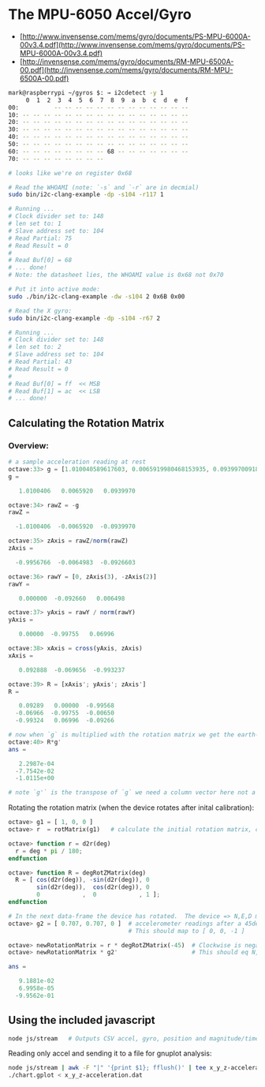 # The MPU-6050 Accel/Gyro

- [http://www.invensense.com/mems/gyro/documents/PS-MPU-6000A-00v3.4.pdf](http://www.invensense.com/mems/gyro/documents/PS-MPU-6000A-00v3.4.pdf)
- [http://invensense.com/mems/gyro/documents/RM-MPU-6500A-00.pdf](http://invensense.com/mems/gyro/documents/RM-MPU-6500A-00.pdf)

```bash
mark@raspberrypi ~/gyros $: → i2cdetect -y 1
     0  1  2  3  4  5  6  7  8  9  a  b  c  d  e  f
00:          -- -- -- -- -- -- -- -- -- -- -- -- --
10: -- -- -- -- -- -- -- -- -- -- -- -- -- -- -- --
20: -- -- -- -- -- -- -- -- -- -- -- -- -- -- -- --
30: -- -- -- -- -- -- -- -- -- -- -- -- -- -- -- --
40: -- -- -- -- -- -- -- -- -- -- -- -- -- -- -- --
50: -- -- -- -- -- -- -- -- -- -- -- -- -- -- -- --
60: -- -- -- -- -- -- -- -- 68 -- -- -- -- -- -- --
70: -- -- -- -- -- -- -- --

# looks like we're on register 0x68
```

```bash
# Read the WHOAMI (note: `-s` and `-r` are in decmial)
sudo bin/i2c-clang-example -dp -s104 -r117 1

# Running ...
# Clock divider set to: 148
# len set to: 1
# Slave address set to: 104
# Read Partial: 75
# Read Result = 0
#
# Read Buf[0] = 68
# ... done!
# Note: the datasheet lies, the WHOAMI value is 0x68 not 0x70
```

```bash
# Put it into active mode:
sudo ./bin/i2c-clang-example -dw -s104 2 0x6B 0x00
```

```bash
# Read the X gyro:
sudo bin/i2c-clang-example -dp -s104 -r67 2

# Running ...
# Clock divider set to: 148
# len set to: 2
# Slave address set to: 104
# Read Partial: 43
# Read Result = 0
#
# Read Buf[0] = ff  << MSB
# Read Buf[1] = ac  << LSB
# ... done!
```


## Calculating the Rotation Matrix
### Overview:
```octave
# a sample acceleration reading at rest
octave:33> g = [1.010040589617603, 0.0065919980468153935, 0.09399700918607135]
g =

   1.0100406   0.0065920   0.0939970

octave:34> rawZ = -g
rawZ =

  -1.0100406  -0.0065920  -0.0939970

octave:35> zAxis = rawZ/norm(rawZ)
zAxis =

  -0.9956766  -0.0064983  -0.0926603

octave:36> rawY = [0, zAxis(3), -zAxis(2)]
rawY =

   0.000000  -0.092660   0.006498

octave:37> yAxis = rawY / norm(rawY)
yAxis =

   0.00000  -0.99755   0.06996

octave:38> xAxis = cross(yAxis, zAxis)
xAxis =

   0.092888  -0.069656  -0.993237

octave:39> R = [xAxis'; yAxis'; zAxis']
R =

   0.09289   0.00000  -0.99568
  -0.06966  -0.99755  -0.00650
  -0.99324   0.06996  -0.09266
```

```octave
# now when `g` is multiplied with the rotation matrix we get the earth-centric reading
octave:40> R*g'
ans =

   2.2987e-04
  -7.7542e-02
  -1.0115e+00

# note `g'` is the transpose of `g` we need a column vector here not a row vector
```

Rotating the rotation matrix (when the device rotates after inital calibration):
```octave
octave> g1 = [ 1, 0, 0 ]
octave> r  = rotMatrix(g1)   # calculate the initial rotation matrix, converting device => N,E,D coordinates

octave> function r = d2r(deg)
  r = deg * pi / 180;
endfunction

octave> function R = degRotZMatrix(deg)
  R = [ cos(d2r(deg)), -sin(d2r(deg)), 0
        sin(d2r(deg)),  cos(d2r(deg)), 0
        0            ,  0            , 1 ];
endfunction

# In the next data-frame the device has rotated.  The device => N,E,D mapping needs updated
octave> g2 = [ 0.707, 0.707, 0 ]  # accelerometer readings after a 45deg clockwise rotation about Z as determined by gyros.
                                  # This should map to [ 0, 0, -1 ]

octave> newRotationMatrix = r * degRotZMatrix(-45)  # Clockwise is negative
octave> newRotationMatrix * g2'                     # This should eq N,E,D [ 0, 0 , -1 ]

ans =

   9.1881e-02
   6.9958e-05
  -9.9562e-01
```

## Using the included javascript
```bash
node js/stream   # Outputs CSV accel, gyro, position and magnitude/time seperated by a "|"
```

Reading only accel and sending it to a file for gnuplot analysis:
```bash
node js/stream | awk -F "|" '{print $1}; fflush()' | tee x_y_z-acceleration.dat
./chart.gplot < x_y_z-acceleration.dat
```

